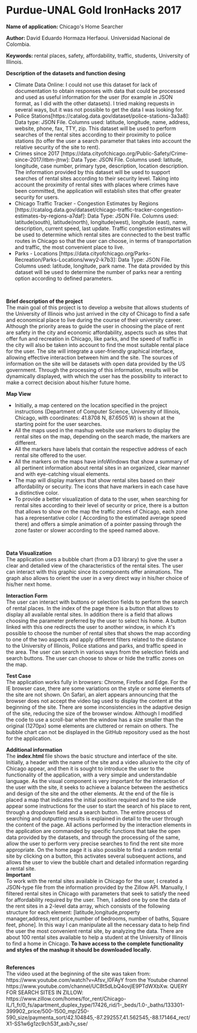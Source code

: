 # Purdue-UNAL Gold IronHacks 2017
<b>Name of application: </b> Chicago's Home Searcher

<b>Author: </b> David Eduardo Hormaza Herfaoui. Universidad Nacional de Colombia.

<b>Keywords: </b>  rental places, safety, affordability, traffic, students, University of Illinois.

<b>Description of the datasets and function desing </b> <br>
<ul>
<li type="disc">Climate Data Online: I could not use this dataset for lack of documentation to obtain responses with data that could be processed and used as useful information for the user (for example in JSON format, as I did with the other datasets). I tried making requests in several ways, but it was not possible to get the data I was looking for.</li>
<li type="disc">Police Stations[https://catalog.data.gov/dataset/police-stations-3a3a8]: Data type: JSON File. Columns used: latitude, longitude, name, address, website, phone, fax, TTY, zip. This dataset will be used to perform searches of the rental sites according to their proximity to police stations (to offer the user a search parameter that takes into account the relative security of the site to rent).</li>
<li type="disc">Crimes since 2017 [https://data.cityofchicago.org/Public-Safety/Crime-since-2017/itbm-jtnw]: Data Type: JSON File. Columns used: latitude, longitude, case number, primary type, description, location description. The information provided by this dataset will be used to support searches of rental sites according to their security level. Taking into account the proximity of rental sites with places where crimes have been committed, the application will establish sites that offer greater security for users.</li>
<li type="disc">Chicago Traffic Tracker - Congestion Estimates by Regions [https://catalog.data.gov/dataset/chicago-traffic-tracker-congestion-estimates-by-regions-a7daf]: Data Type: JSON File. Columns used: latitude(south), latitude(north), longitude(west), longitude (east), name, description, current speed, last update. Traffic congestion estimates will be used to determine which rental sites are connected to the best traffic routes in Chicago so that the user can choose, in terms of transportation and traffic, the most convenient place to live.</li>
<li type="disc">Parks - Locations [https://data.cityofchicago.org/Parks-Recreation/Parks-Locations/wwy2-k7b3]: Data Type: JSON File. Columns used: latitude, longitude, park name. The data provided by this dataset will be used to determine the number of parks near a renting option according to defined parameters.</li>
</ul><br>

<b>Brief description of the project </b><br>
The main goal of this project is to develop a website that allows students of the University of Illinois who just arrived in the city of Chicago to find a safe and economical place to live during the course of their university career. Although the priority areas to guide the user in choosing the place of rent are safety in the city and economic affordability, aspects such as sites that offer fun and recreation in Chicago, like parks, and the speed of traffic in the city will also be taken into account to find the most suitable rental place for the user. The site will integrate a user-friendly graphical interface, allowing effective interaction between him and the site. The sources of information on the site will be datasets with open data provided by the US government. Through the processing of this information, results will be dynamically displayed, with which the user has the possibility to interact to make a correct decision about his/her future home.<br>

<b>Map View </b><br>
<ul>
<li type="disc">Initially, a map centered on the location specified in the project instructions (Department of Computer Science, University of Illinois, Chicago, with coordinates: 41.8708 N, 87.6505  W) is shown at the starting point for the user searches. </li>
<li type="disc">All the maps used in the mashup website use markers to display the rental sites on the map, depending on the search made, the markers are different.</li>
<li type="disc">All the markers have labels that contain the respective address of each rental site offered to the user.</li>
<li type="disc">All the markers on the maps have infoWindows that show a summary of all pertinent information about rental sites in an organized, clear manner and with eye-catching visual elements.</li>
<li type="disc">The map will display markers that show rental sites based on their affordability or security. The icons that have markers in each case have a distinctive color.</li>
<li type="disc">To provide a better visualization of data to the user, when searching for rental sites according to their level of security or price, there is a button that allows to show on the map the traffic zones of Chicago, each zone has a representative color ( According to the estimated average speed there) and offers a simple animation of a pointer passing through the zone faster or slower according to the speed named above.</li>
</ul><br>


<b>Data Visualization </b><br>
The application uses a bubble chart (from a D3 library) to give the user a clear and detailed view of the characteristics of the rental sites. The user can interact with this graphic since its components offer animations. The graph also allows to orient the user in a very direct way in his/her choice of his/her next home.
<br>

<b>Interaction Form </b><br>
The user can interact with buttons or selection fields to perform the search of rental places. In the index of the page there is a button that allows to display all available rental sites. In addition there is a field that allows choosing the parameter preferred by the user to select his home. A button linked with this one redirects the user to another window, in which it's possible to choose the number of rental sites that shows the map according to one of the two aspects and apply different filters related to the distance to the University of Illinois, Police stations and parks, and traffic speed in the area. The user can search in various ways from the selection fields and search buttons. The user can choose to show or hide the traffic zones on the map.
<br>

<b>Test Case </b><br>
The application works fully in browsers: Chrome, Firefox and Edge. For the IE browser case, there are some variations on the style or some elements of the site are not shown. On Safari, an alert appears announcing that the browser does not accept the video tag used to display the content at the beginning of the site.
There are some inconsistencies in the adaptive design of the site, reducing the size of the browser window. Although I modified the code to use a scroll-bar when the window has a size smaller than the original (1270px) some elements are cluttered or remain on others. The bubble chart can not be displayed in the GitHub repository used as the host for the application.
<br>

<b>Additional information </b><br>
The <b>index.html</b> file shows the basic structure and interface of the site. Initially, a header with the name of the site and a video allusive to the city of Chicago appear, and then it is sought to introduce the user to the functionality of the application, with a very simple and understandable language. As the visual component is very important for the interaction of the user with the site, it seeks to achieve a balance between the aesthetics and design of the site and the other elements.
At the end of the file is placed a map that indicates the initial position required and to the side appear some instructions for the user to start the search of his place to rent, through a dropdown field and a search button. The entire process of searching and outputting results is explained in detail to the user through the content of the page. All actions performed by the interaction elements in the application are commanded by specific functions that take the open data provided by the datasets, and through the processing of the same, allow the user to perform very precise searches to find the rent site more appropriate. On the home page it is also possible to find a random rental site by clicking on a button, this activates several subsequent actions, and allows the user to view the bubble chart and detailed information regarding a rental site.
<br>
<b>Important </b><br>
To work with the rental sites available in Chicago for the user, I created a JSON-type file from the information provided by the Zillow API. Manually, I filtered rental sites in Chicago with parameters that seek to satisfy the need for affordability required by the user. Then, I added one by one the data of the rent sites in a 2-level data array, which consists of the following structure for each element: [latitude,longitude,property manager,address,rent price,number of bedrooms, number of baths, Square feet, phone]. In this way I can manipulate all the necessary data to help find the user the most convenient rental site, by analyzing the data. There are about 100 rental sites available to help a student at the University of Illinois to find a home in Chicago.<b> To have access to the complete functionality and styles of the mashup it should be downloaded locally.</b>


<br>
<b>References </b><br>
The video used at the beginning of the site was taken from: https://www.youtube.com/watch?v=Afsv_I0FAyY from the Youtube channel https://www.youtube.com/channel/UC8t5dLbQ4ovjlE9PTdWXbXw.
QUERY FOR SEARCH SITES IN ZILLOW:
https://www.zillow.com/homes/for_rent/Chicago-IL/1_fr/0_fs/apartment_duplex_type/17426_rid/1-_beds/1.0-_baths/133301-399902_price/500-1500_mp/250-590_size/paymenta_sort/42.104845,-87.292557,41.562545,-88.171464_rect/X1-SS1w6g1zc9ch53f_axb7v_sse/




